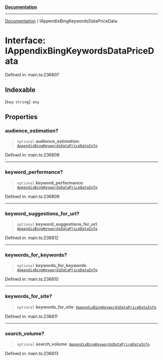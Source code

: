 [**Documentation**](../README.md)

***

[Documentation](../README.md) / IAppendixBingKeywordsDataPriceData

# Interface: IAppendixBingKeywordsDataPriceData

Defined in: main.ts:236807

## Indexable

\[`key`: `string`\]: `any`

## Properties

### audience\_estimation?

> `optional` **audience\_estimation**: [`AppendixBingKeywordsDataPriceDataInfo`](../classes/AppendixBingKeywordsDataPriceDataInfo.md)

Defined in: main.ts:236808

***

### keyword\_performance?

> `optional` **keyword\_performance**: [`AppendixBingKeywordsDataPriceDataInfo`](../classes/AppendixBingKeywordsDataPriceDataInfo.md)

Defined in: main.ts:236809

***

### keyword\_suggestions\_for\_url?

> `optional` **keyword\_suggestions\_for\_url**: [`AppendixBingKeywordsDataPriceDataInfo`](../classes/AppendixBingKeywordsDataPriceDataInfo.md)

Defined in: main.ts:236812

***

### keywords\_for\_keywords?

> `optional` **keywords\_for\_keywords**: [`AppendixBingKeywordsDataPriceDataInfo`](../classes/AppendixBingKeywordsDataPriceDataInfo.md)

Defined in: main.ts:236810

***

### keywords\_for\_site?

> `optional` **keywords\_for\_site**: [`AppendixBingKeywordsDataPriceDataInfo`](../classes/AppendixBingKeywordsDataPriceDataInfo.md)

Defined in: main.ts:236811

***

### search\_volume?

> `optional` **search\_volume**: [`AppendixBingKeywordsDataPriceDataInfo`](../classes/AppendixBingKeywordsDataPriceDataInfo.md)

Defined in: main.ts:236813
